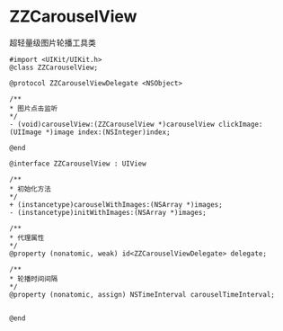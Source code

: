 # ZZCarouselView
超轻量级图片轮播工具类

    #import <UIKit/UIKit.h>
    @class ZZCarouselView;

    @protocol ZZCarouselViewDelegate <NSObject>

    /**
    * 图片点击监听
    */
    - (void)carouselView:(ZZCarouselView *)carouselView clickImage:(UIImage *)image index:(NSInteger)index;

    @end

    @interface ZZCarouselView : UIView

    /**
    * 初始化方法
    */
    + (instancetype)carouselWithImages:(NSArray *)images;
    - (instancetype)initWithImages:(NSArray *)images;

    /**
    * 代理属性
    */
    @property (nonatomic, weak) id<ZZCarouselViewDelegate> delegate;

    /**
    * 轮播时间间隔
    */
    @property (nonatomic, assign) NSTimeInterval carouselTimeInterval;


    @end
